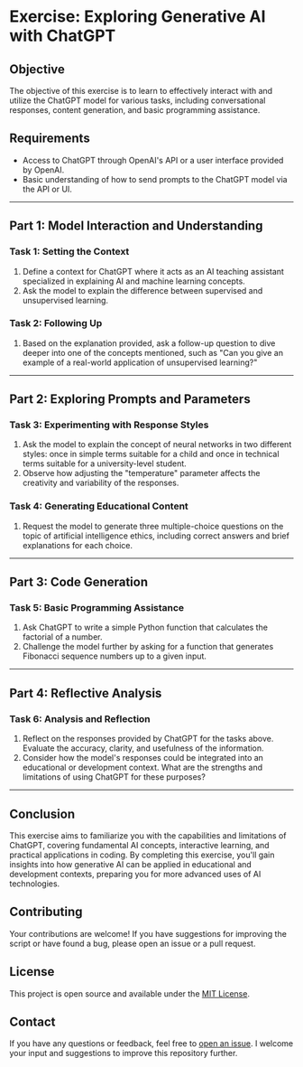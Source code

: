 # Exercise: Exploring Generative AI with ChatGPT

## Objective
The objective of this exercise is to learn to effectively interact with and utilize the ChatGPT model for various tasks, including conversational responses, content generation, and basic programming assistance.

## Requirements
- Access to ChatGPT through OpenAI's API or a user interface provided by OpenAI.
- Basic understanding of how to send prompts to the ChatGPT model via the API or UI.

---

## Part 1: Model Interaction and Understanding

### Task 1: Setting the Context
1. Define a context for ChatGPT where it acts as an AI teaching assistant specialized in explaining AI and machine learning concepts.
2. Ask the model to explain the difference between supervised and unsupervised learning.

### Task 2: Following Up
1. Based on the explanation provided, ask a follow-up question to dive deeper into one of the concepts mentioned, such as "Can you give an example of a real-world application of unsupervised learning?"

---

## Part 2: Exploring Prompts and Parameters

### Task 3: Experimenting with Response Styles
1. Ask the model to explain the concept of neural networks in two different styles: once in simple terms suitable for a child and once in technical terms suitable for a university-level student.
2. Observe how adjusting the "temperature" parameter affects the creativity and variability of the responses.

### Task 4: Generating Educational Content
1. Request the model to generate three multiple-choice questions on the topic of artificial intelligence ethics, including correct answers and brief explanations for each choice.

---

## Part 3: Code Generation

### Task 5: Basic Programming Assistance
1. Ask ChatGPT to write a simple Python function that calculates the factorial of a number.
2. Challenge the model further by asking for a function that generates Fibonacci sequence numbers up to a given input.

---

## Part 4: Reflective Analysis

### Task 6: Analysis and Reflection
1. Reflect on the responses provided by ChatGPT for the tasks above. Evaluate the accuracy, clarity, and usefulness of the information.
2. Consider how the model's responses could be integrated into an educational or development context. What are the strengths and limitations of using ChatGPT for these purposes?

---

## Conclusion

This exercise aims to familiarize you with the capabilities and limitations of ChatGPT, covering fundamental AI concepts, interactive learning, and practical applications in coding. By completing this exercise, you'll gain insights into how generative AI can be applied in educational and development contexts, preparing you for more advanced uses of AI technologies.


## Contributing

Your contributions are welcome! If you have suggestions for improving the script or have found a bug, please open an issue or a pull request.

## License

This project is open source and available under the [MIT License](LICENSE).

## Contact

If you have any questions or feedback, feel free to [open an issue](https://github.com/b8234/Azure-AI-Projects/issues/new). I welcome your input and suggestions to improve this repository further.
